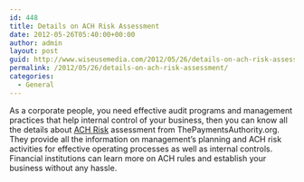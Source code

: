 ```yaml
---
id: 448
title: Details on ACH Risk Assessment
date: 2012-05-26T05:40:00+00:00
author: admin
layout: post
guid: http://www.wiseusemedia.com/2012/05/26/details-on-ach-risk-assessment/
permalink: /2012/05/26/details-on-ach-risk-assessment/
categories:
  - General
---
```

As a corporate people, you need effective audit programs and management practices that help internal control of your business, then you can know all the details about [ACH Risk](http://www.thepaymentsauthority.org/Content/NavigationMenu/FinancialInstitutions/ProfessionalServices/ACHRiskAssessment/default.htm) assessment from ThePaymentsAuthority.org. They provide all the information on management&#8217;s planning and ACH risk activities for effective operating processes as well as internal controls. Financial institutions can learn more on ACH rules and establish your business without any hassle.